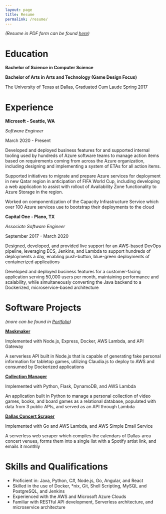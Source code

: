 ```yaml
---
layout: page
title: Resume
permalink: /resume/
---
```


*(Resume in PDF form can be found [here](https://michaelburdick.com/files/resume.pdf))*

# Education
**Bachelor of Science in Computer Science**

**Bachelor of Arts in Arts and Technology (Game Design Focus)**

The University of Texas at Dallas, Graduated Cum Laude Spring 2017

# Experience
**Microsoft - Seattle, WA**

*Software Engineer*

March 2020 - Present

Developed and deployed business features for and supported internal tooling used by hundreds of Azure software teams to manage action items based on requirements coming from across the Azure organization, including designing and implementing a system of ETAs for all action items.

Supported initiatives to migrate and prepare Azure services for deployment in new Qatar region in anticipation of FIFA World Cup, including developing a web application to assist with rollout of Availability Zone functionality to Azure Storage in the region.

Worked on componentization of the Capacity Infrastructure Service which over 100 Azure services use to bootstrap their deployments to the cloud

**Capital One - Plano, TX**

*Associate Software Engineer*

September 2017 - March 2020

Designed, developed, and provided live support for an AWS-based DevOps pipeline, leveraging ECS, Jenkins, and Lambda to support hundreds of deployments a day, enabling push-button, blue-green deployments of containerized applications 

Developed and deployed business features for a customer-facing application serving 50,000 users per month, maintaining performance and scalability, while simultaneously converting the Java backend to a Dockerized, microservice-based architecture

# Software Projects

*(more can be found in [Portfolio](https://michaelburdick.com/portfolio))*

**[Maskmaker](https://github.com/Asylumrunner/Maskmaker)**

Implemented with Node.js, Express, Docker, AWS Lambda, and API Gateway

A serverless API built in Node.js that is capable of generating fake personal information for tabletop games, utilizing Claudia.js to deploy to AWS and consumed by Dockerized applications

**[Collection Manager](https://github.com/Asylumrunner/CollectionDatabase)**

Implemented with Python, Flask, DynamoDB, and AWS Lambda

An application built in Python to manage a personal collection of video games, books, and board games as a relational database, populated with data from 3 public APIs, and served as an API through Lambda

**[Dallas Concert Scraper](https://github.com/Asylumrunner/DallasConcertScraper)**

Implemented with Go and AWS Lambda, and AWS Simple Email Service

A serverless web scraper which compiles the calendars of Dallas-area concert venues, forms them into a single list with a Spotify artist link, and emails it monthly

# Skills and Qualifications
- Proficient in: Java, Python, C#, Node.js, Go, Angular, and React
- Skilled in the use of Docker, *nix, Git, Shell Scripting, MySQL and PostgreSQL, and Jenkins
- Experienced with the AWS and Microsoft Azure Clouds
- Familiar with RESTful API development, Serverless architecture, and microservice architecture 



